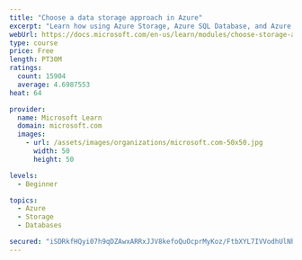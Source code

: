 ```yaml
---
title: "Choose a data storage approach in Azure"
excerpt: "Learn how using Azure Storage, Azure SQL Database, and Azure Cosmos DB - or a combination of them - for your business scenario is the best way to get the most performant solution."
webUrl: https://docs.microsoft.com/en-us/learn/modules/choose-storage-approach-in-azure/
type: course
price: Free
length: PT30M
ratings:
  count: 15904
  average: 4.6987553
heat: 64

provider:
  name: Microsoft Learn
  domain: microsoft.com
  images:
    - url: /assets/images/organizations/microsoft.com-50x50.jpg
      width: 50
      height: 50

levels:
  - Beginner

topics:
  - Azure
  - Storage
  - Databases

secured: "iSDRkfHQyi07h9qDZAwxARRxJJV8kefoQuOcprMyKoz/FtbXYL7IVVodhUlNhXdNEXTJxDr2MptvIpw35rcTZmC4XUXinLeWHaGcZW6eCfSblxrD7OpAiaNbO+83V7eI1Lvy4bjbEPKEdoHAGOnHSRTTKosjJJnOfUhzaEKkBUMEz+H36F96t0F2L1geWRoGYKHuZRV8gyX294EuvWoq+bvl7TgxmCsj9Dv5QWgamp+ka6KdM5LIQU9H2uOFokb3fg6v+jhbDX54xolzxTTD0Lf2864hfGyKax5lqcE7qwiiDWHwvneYgMnUd2nE0C8BKvruLfgCtfRXKngbfhfdG/2v8Y6wqmI6nxH02ZOZhDHScd7osdb/4tafg/9aVsNCFcz2ET7Dv8tX/EdSFCaeBDGS1haG0rfz6ck/llHdd9h7+Tx0zIrdA3KMC/7nxZ8P;YjbZZ+cAGUX3TQQGnUZ8jA=="
---
```


